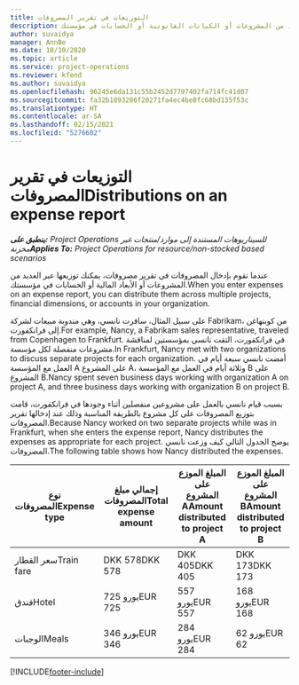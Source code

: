 ```yaml
---
title: التوزيعات في تقرير المصروفات
description: عندما تقوم بإدخال المصروفات في تقرير مصروفات، يمكنك توزيعها عبر العديد من المشروعات أو الكيانات القانونية أو الحسابات في مؤسستك.
author: suvaidya
manager: AnnBe
ms.date: 10/10/2020
ms.topic: article
ms.service: project-operations
ms.reviewer: kfend
ms.author: suvaidya
ms.openlocfilehash: 96245e6da131c55b2452d7797402fa714fc41d07
ms.sourcegitcommit: fa32b1893286f20271fa4ec4be8fc68bd135f53c
ms.translationtype: HT
ms.contentlocale: ar-SA
ms.lasthandoff: 02/15/2021
ms.locfileid: "5276602"
---
```

# <a name="distributions-on-an-expense-report"></a><span data-ttu-id="2e979-103">التوزيعات في تقرير المصروفات</span><span class="sxs-lookup"><span data-stu-id="2e979-103">Distributions on an expense report</span></span>

<span data-ttu-id="2e979-104">_**ينطبق على:** Project Operations للسيناريوهات المستندة إلى موارد/منتجات غير مخزنة‬_</span><span class="sxs-lookup"><span data-stu-id="2e979-104">_**Applies To:** Project Operations for resource/non-stocked based scenarios_</span></span>

<span data-ttu-id="2e979-105">عندما تقوم بإدخال المصروفات في تقرير مصروفات، يمكنك توزيعها عبر العديد من المشروعات أو الأبعاد المالية أو الحسابات في مؤسستك.</span><span class="sxs-lookup"><span data-stu-id="2e979-105">When you enter expenses on an expense report, you can distribute them across multiple projects, financial dimensions, or accounts in your organization.</span></span>

<span data-ttu-id="2e979-106">على سبيل المثال، سافرت نانسي، وهي مندوبة مبيعات لشركة Fabrikam، من كوبنهاغن إلى فرانكفورت.</span><span class="sxs-lookup"><span data-stu-id="2e979-106">For example, Nancy, a Fabrikam sales representative, traveled from Copenhagen to Frankfurt.</span></span> <span data-ttu-id="2e979-107">في فرانكفورت، التقت نانسي بمؤسستين لمناقشة مشروعات منفصلة لكل مؤسسة.</span><span class="sxs-lookup"><span data-stu-id="2e979-107">In Frankfurt, Nancy met with two organizations to discuss separate projects for each organization.</span></span> <span data-ttu-id="2e979-108">أمضت نانسي سبعة أيام في العمل مع المؤسسة A على المشروع A، وثلاثة أيام في العمل مع المؤسسة B على المشروع B.</span><span class="sxs-lookup"><span data-stu-id="2e979-108">Nancy spent seven business days working with organization A on project A, and three business days working with organization B on project B.</span></span>

<span data-ttu-id="2e979-109">بسبب قيام نانسي بالعمل على مشروعين منفصلين أثناء وجودها في فرانكفورت، قامت بتوزيع المصروفات على كل مشروع بالطريقة المناسبة وذلك عند إدخالها تقرير المصروفات.</span><span class="sxs-lookup"><span data-stu-id="2e979-109">Because Nancy worked on two separate projects while was in Frankfurt, when she enters the expense report, Nancy distributes the expenses as appropriate for each project.</span></span> <span data-ttu-id="2e979-110">يوضح الجدول التالي كيف وزعت نانسي المصروفات.</span><span class="sxs-lookup"><span data-stu-id="2e979-110">The following table shows how Nancy distributed the expenses.</span></span>

| <span data-ttu-id="2e979-111">نوع المصروفات</span><span class="sxs-lookup"><span data-stu-id="2e979-111">Expense type</span></span> | <span data-ttu-id="2e979-112">إجمالي مبلغ المصروفات</span><span class="sxs-lookup"><span data-stu-id="2e979-112">Total expense amount</span></span> | <span data-ttu-id="2e979-113">المبلغ الموزع على المشروع A</span><span class="sxs-lookup"><span data-stu-id="2e979-113">Amount distributed to project A</span></span> | <span data-ttu-id="2e979-114">المبلغ الموزع على المشروع B</span><span class="sxs-lookup"><span data-stu-id="2e979-114">Amount distributed to project B</span></span> |
|--------------|----------------------|---------------------------------|---------------------------------|
| <span data-ttu-id="2e979-115">سعر القطار</span><span class="sxs-lookup"><span data-stu-id="2e979-115">Train fare</span></span>   | <span data-ttu-id="2e979-116">DKK 578</span><span class="sxs-lookup"><span data-stu-id="2e979-116">DKK 578</span></span>              | <span data-ttu-id="2e979-117">DKK 405</span><span class="sxs-lookup"><span data-stu-id="2e979-117">DKK 405</span></span>                         | <span data-ttu-id="2e979-118">DKK 173</span><span class="sxs-lookup"><span data-stu-id="2e979-118">DKK 173</span></span>                         |
| <span data-ttu-id="2e979-119">فندق</span><span class="sxs-lookup"><span data-stu-id="2e979-119">Hotel</span></span>        | <span data-ttu-id="2e979-120">725 يورو</span><span class="sxs-lookup"><span data-stu-id="2e979-120">EUR 725</span></span>              | <span data-ttu-id="2e979-121">557 يورو</span><span class="sxs-lookup"><span data-stu-id="2e979-121">EUR 557</span></span>                         | <span data-ttu-id="2e979-122">168 يورو</span><span class="sxs-lookup"><span data-stu-id="2e979-122">EUR 168</span></span>                         |
| <span data-ttu-id="2e979-123">الوجبات</span><span class="sxs-lookup"><span data-stu-id="2e979-123">Meals</span></span>        | <span data-ttu-id="2e979-124">346 يورو</span><span class="sxs-lookup"><span data-stu-id="2e979-124">EUR 346</span></span>              | <span data-ttu-id="2e979-125">284 يورو</span><span class="sxs-lookup"><span data-stu-id="2e979-125">EUR 284</span></span>                         | <span data-ttu-id="2e979-126">62 يورو</span><span class="sxs-lookup"><span data-stu-id="2e979-126">EUR 62</span></span>                          |


[!INCLUDE[footer-include](../includes/footer-banner.md)]